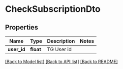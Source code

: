 # CheckSubscriptionDto

## Properties
Name | Type | Description | Notes
------------ | ------------- | ------------- | -------------
**user_id** | **float** | TG User id | 

[[Back to Model list]](../README.md#documentation-for-models) [[Back to API list]](../README.md#documentation-for-api-endpoints) [[Back to README]](../README.md)

